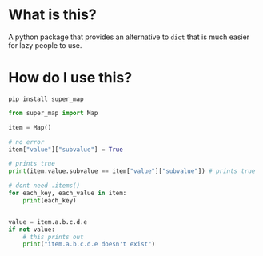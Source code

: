 # What is this?

A python package that provides an alternative to `dict` that is much easier for lazy people to use.

# How do I use this?

`pip install super_map`


```python
from super_map import Map

item = Map()

# no error
item["value"]["subvalue"] = True

# prints true
print(item.value.subvalue == item["value"]["subvalue"]) # prints true

# dont need .items()
for each_key, each_value in item:
    print(each_key)


value = item.a.b.c.d.e
if not value:
    # this prints out
    print("item.a.b.c.d.e doesn't exist")
    
```